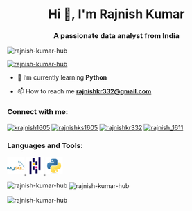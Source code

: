 <h1 align="center">Hi 👋, I'm Rajnish Kumar</h1>
<h3 align="center">A passionate data analyst from India</h3>

<p align="left"> <img src="https://komarev.com/ghpvc/?username=rajnish-kumar-hub&label=Profile%20views&color=0e75b6&style=flat" alt="rajnish-kumar-hub" /> </p>

<p align="left"> <a href="https://github.com/ryo-ma/github-profile-trophy"><img src="https://github-profile-trophy.vercel.app/?username=rajnish-kumar-hub" alt="rajnish-kumar-hub" /></a> </p>

- 🌱 I’m currently learning **Python**

- 📫 How to reach me **rajnishkr332@gmail.com**

<h3 align="left">Connect with me:</h3>
<p align="left">
<a href="https://twitter.com/krajnish1605" target="blank"><img align="center" src="https://raw.githubusercontent.com/rahuldkjain/github-profile-readme-generator/master/src/images/icons/Social/twitter.svg" alt="krajnish1605" height="30" width="40" /></a>
<a href="https://linkedin.com/in/rajnishks1605" target="blank"><img align="center" src="https://raw.githubusercontent.com/rahuldkjain/github-profile-readme-generator/master/src/images/icons/Social/linked-in-alt.svg" alt="rajnishks1605" height="30" width="40" /></a>
<a href="https://www.hackerrank.com/rajnishkr332" target="blank"><img align="center" src="https://raw.githubusercontent.com/rahuldkjain/github-profile-readme-generator/master/src/images/icons/Social/hackerrank.svg" alt="rajnishkr332" height="30" width="40" /></a>
<a href="https://www.leetcode.com/rajnish_1611" target="blank"><img align="center" src="https://raw.githubusercontent.com/rahuldkjain/github-profile-readme-generator/master/src/images/icons/Social/leet-code.svg" alt="rajnish_1611" height="30" width="40" /></a>
</p>

<h3 align="left">Languages and Tools:</h3>
<p align="left"> <a href="https://www.mysql.com/" target="_blank" rel="noreferrer"> <img src="https://raw.githubusercontent.com/devicons/devicon/master/icons/mysql/mysql-original-wordmark.svg" alt="mysql" width="40" height="40"/> </a> <a href="https://pandas.pydata.org/" target="_blank" rel="noreferrer"> <img src="https://raw.githubusercontent.com/devicons/devicon/2ae2a900d2f041da66e950e4d48052658d850630/icons/pandas/pandas-original.svg" alt="pandas" width="40" height="40"/> </a> <a href="https://www.python.org" target="_blank" rel="noreferrer"> <img src="https://raw.githubusercontent.com/devicons/devicon/master/icons/python/python-original.svg" alt="python" width="40" height="40"/> </a> </p>

<p><img align="left" src="https://github-readme-stats.vercel.app/api/top-langs?username=rajnish-kumar-hub&show_icons=true&locale=en&layout=compact" alt="rajnish-kumar-hub" /></p>

<p>&nbsp;<img align="center" src="https://github-readme-stats.vercel.app/api?username=rajnish-kumar-hub&show_icons=true&locale=en" alt="rajnish-kumar-hub" /></p>

<p><img align="center" src="https://github-readme-streak-stats.herokuapp.com/?user=rajnish-kumar-hub&" alt="rajnish-kumar-hub" /></p>

